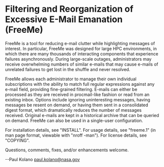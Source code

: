 Filtering and Reorganization of Excessive E-Mail Emanation (FreeMe)
===================================================================

FreeMe is a tool for reducing e-mail clutter while highlighting messages
of interest.  In particular, FreeMe was designed for large HPC
environments, in which there are many thousands of interacting
components that experience failures asynchronously.  During large-scale
outages, administrators may receive overwhelming numbers of similar
e-mails that may cause e-mails of unrelated failures to get lost in the
shuffle and never resolved.

FreeMe allows each administrator to manage their own individual
subscriptions with the ability to match full regular expressions against
any e-mail field, providing fine-grained filtering.  E-mails can either
be processed as they are received in procmail-like fashion or read from
an existing inbox.  Options include ignoring uninteresting messages,
having messages be resent on demand, or having them sent in a
consolidated digest format, which dramatically reduces the number of
messages received.  Original e-mails are kept in a historical archive
that can be queried on demand.  FreeMe can also be used in a
single-user configuration.

For installation details, see "INSTALL".  For usage details, see
"freeme.1" (in man page format, viewable with "nroff -man").  For
license details, see "COPYING".

Questions, comments, fixes, and/or enhancements welcome.

--Paul Kolano <paul.kolano@nasa.gov>

